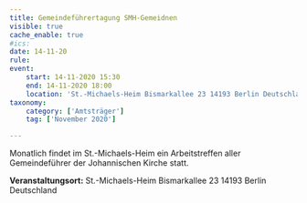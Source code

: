 ```yaml
---
title: Gemeindeführertagung SMH-Gemeidnen
visible: true
cache_enable: true
#ics: 
date: 14-11-20
rule: 
event:
	start: 14-11-2020 15:30
	end: 14-11-2020 18:00
	location: 'St.-Michaels-Heim Bismarkallee 23 14193 Berlin Deutschland'
taxonomy:
	category: ['Amtsträger']
	tag: ['November 2020']

---
```

Monatlich findet im St.-Michaels-Heim ein Arbeitstreffen aller Gemeindeführer der Johannischen Kirche statt.



**Veranstaltungsort:** St.-Michaels-Heim
Bismarkallee 23
14193 Berlin
Deutschland

